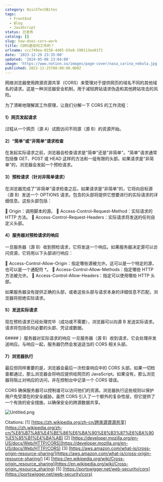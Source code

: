 ```yaml
---
category: QuickTechBites
tags:
  - FrontEnd
  - Blog
  - JavaScript
status: 已发布
catalog: []
slug: how-does-cors-work
title: CORS是如何工作的？
urlname: ccc749ea-0258-4485-b5e8-390113ee81f2
date: '2023-12-29 23:35:00'
updated: '2024-05-08 23:04:00'
image: 'https://www.notion.so/images/page-cover/nasa_carina_nebula.jpg'
published: 2022-12-25T08:00:00.000Z
---
```


网络浏览器使用跨源资源共享（CORS）来管理对于提供网页的域名不同的其他域名的请求。这是一种浏览器安全机制，用于减轻跨站请求伪造和其他跨站攻击的风险。


为了清晰地理解其工作原理，让我们分解一下 CORS 的工作流程：


#### 1）网页发起请求
过程从一个网页（源 A）试图访问不同源（源 B）的资源开始。


#### 2）“简单”或“非简单”请求检查
在发起实际请求之前，浏览器会检查请求是"简单"还是"非简单"。"简单"请求通常包括像 GET、POST 或 HEAD 这样的方法和一组有限的头部。如果请求是"非简单"的，浏览器会发起一个预检请求。


#### 3）预检请求（针对非简单请求）
在浏览器完成了“非简单”请求检查之后，如果请求是“非简单”的，它将向目标源（源 B）发送一个 OPTIONS 请求。包含的头部将提供它想要进行的实际请求的详细信息。这些头部包括：


🔸 Origin：调用脚本的源。
🔸 Access-Control-Request-Method：实际请求的 HTTP 方法。
🔸 Access-Control-Request-Headers：实际请求将发送的任何自定义头部。


#### 4）服务器对预检请求的响应
一旦服务器（源 B）收到预检请求，它将发送一个响应。如果服务器决定源可以访问资源，它将用以下头部进行响应：


🔹 Access-Control-Allow-Origin：指定哪些源被允许。这可以是一个特定的源，也可以是一个通配符 *。
🔹 Access-Control-Allow-Methods：指定哪些 HTTP 方法被允许。
🔹 Access-Control-Allow-Headers：指定可以使用哪些 HTTP 头部。


如果服务器没有提供正确的头部，或者这些头部与请求本身的详细信息不匹配，浏览器将拒绝实际请求。


#### 5）发送实际请求
现在预检请求已经处理完毕（成功或不需要），浏览器可以向源 B 发送实际请求。请求将包括任何必要的头部、凭证或数据。


6#### ）服务器对实际请求的响应
一旦服务器（源 B）收到请求，它会处理并发送响应。与响应一起，服务器仍然会发送适当的 CORS 相关头部。


#### 7）浏览器执行
最后但同样重要的是，浏览器会最后一次检查响应中的 CORS 头部。如果一切检查都通过，那么浏览器会将响应提供给网页的 JavaScript。如果没有，那么浏览器将阻止对响应的访问，并在控制台中记录一个 CORS 错误。


CORS 确保服务器可以控制谁可以访问他们的资源。浏览器执行这些规则以保护用户免受潜在的安全威胁。虽然 CORS 引入了一个额外的复杂性层，但它提供了一个有效的安全措施，以确保安全的跨源数据共享。


![Untitled.png](https://prod-files-secure.s3.us-west-2.amazonaws.com/5d24fe63-e567-4804-86f9-9fdc62e13082/b3deb140-f22b-4520-bcee-759301567801/Untitled.png?X-Amz-Algorithm=AWS4-HMAC-SHA256&X-Amz-Content-Sha256=UNSIGNED-PAYLOAD&X-Amz-Credential=ASIAZI2LB466ZRCH6WTS%2F20250205%2Fus-west-2%2Fs3%2Faws4_request&X-Amz-Date=20250205T053816Z&X-Amz-Expires=3600&X-Amz-Security-Token=IQoJb3JpZ2luX2VjECUaCXVzLXdlc3QtMiJIMEYCIQDc9JT35dSuvtNaF7691xgTFTYFVeiEa%2BlhO9g1Gr6i4QIhAK6YyC4BPG2C2RFmfKwG%2FkK7a6U%2Bgxq8IlO5uxwHF9pIKv8DCD4QABoMNjM3NDIzMTgzODA1Igw06kWMy9w70fHy%2F3Eq3AMTsfZIuGG3wjMQ96TwxXgSe9Zn%2Bry3EnTABtBulfXkhMV66QbE2A0jrzTAZVpGvvK9ZOOiohLchJqeI6AB%2BcoSoOpaGya6ZVrhfZ%2FjzV4Cu6EqyvcHRTA2bW4HGLVyJrwzkEG6Ky9COm731cmRbB8zx%2Fksrhzu8bSQefqDGLWRmj4smN%2FDHjOQIKpE7AuorROCc%2F4C5Qr7ts0oi7h55oYA1wnrput6k6wHn8LFGZilB83irUa3fHegqSVlO1%2FtFpYUZVnI9WZ%2BR9tFQ92V60kl98r1mtBGTKeQCDkH6wXyygtlJsHrEJ%2FDzXaTj301WozbKI98Bg25vm3dQ%2B4ADABJWPCuWWlwjTMcqcCyUr53lpexVKigfcsZ25yLJV%2BKKDVrdW30WJ0m9JCZbJt6Xa4J7nTWPnef%2B5BmU0IYeKndmY1nN1r91xVoT3j98SvMMxV8MM1x63jOGZY9NeGiRXTHks5%2BxKpYkHIR0p9sYqhxQltRS5CSlnH4AVikE%2BF7iKw1QSAlS8YUJxpFzMRIT1tsk3oZLToFTz7Wh%2BrqjhG3NY%2FMK2FNaIYUcB9OQJ8%2ByGB%2FVYCiaAM1YPQbNRhHfkfKucJ%2BO1UK5M4XVqZxZcBtOITy%2Fgxk1vWsJwjlnDCf3ou9BjqkAQPGgn8AsyJFtNfJ2CWyX%2BvzdlPbPyJLHFI3DDa5vWCIFoECL5WE5ldgx5pxw%2For9bFHTIP4Yl0Q0zJQlH7b743cro%2FCdo7knBLEGEDPy01bdZtaLxr2sKkEvWCNROtO600QulrnTD5d52OU8P%2BjRs2gGpWz%2BJYDlLmfxZs%2FzR3NBf44YebXY%2BrRbe2cyBag6v9WYNkxl16iurXdHSIlYz5Cv%2FqE&X-Amz-Signature=23c68cc5c311a409597c850361ca93368aaf85916071c4d2c24f2cfc7703b921&X-Amz-SignedHeaders=host&x-id=GetObject)


Citations:
[1] [https://zh.wikipedia.org/zh-cn/跨來源資源共享](https://zh.wikipedia.org/zh-cn/%E8%B7%A8%E4%BE%86%E6%BA%90%E8%B3%87%E6%BA%90%E5%85%B1%E4%BA%AB)
[2] [https://developer.mozilla.org/en-US/docs/Web/HTTP/CORS](https://developer.mozilla.org/en-US/docs/Web/HTTP/CORS)
[3] [https://aws.amazon.com/what-is/cross-origin-resource-sharing/](https://aws.amazon.com/what-is/cross-origin-resource-sharing/)
[4] [https://en.wikipedia.org/wiki/Cross-origin_resource_sharing](https://en.wikipedia.org/wiki/Cross-origin_resource_sharing)
[5] [https://portswigger.net/web-security/cors](https://portswigger.net/web-security/cors)

